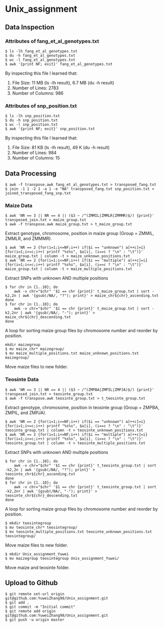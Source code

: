 # Unix_assignment    
## Data Inspection
### Attributes of fang_et_al_genotypes.txt
```
$ ls -lh fang_et_al_genotypes.txt
$ du -h fang_et_al_genotypes.txt
$ wc -l fang_et_al_genotypes.txt
$ awk '{print NF; exit}' fang_et_al_genotypes.txt
```
By inspecting this file I learned that:
1. File Size: 11 MB (ls -lh result), 6.7 MB (du -h result)
2. Number of Lines: 2783
3. Number of Columns: 986
### Attributes of snp_position.txt
```
$ ls -lh snp_position.txt
$ du -h snp_position.txt
$ wc -l snp_position.txt
$ awk '{print NF; exit}' snp_position.txt
```
By inspecting this file I learned that:
1. File Size: 81 KB (ls -lh result), 49 K (du -h result)
2. Number of Lines: 984
3. Number of Columns: 15

## Data Processing
```
$ awk -f transpose.awk fang_et_al_genotypes.txt > transposed_fang.txt
$ join -1 1 -2 1 -a 1 -e "NA" transposed_fang.txt snp_position.txt > joined_transposed_fang_snp.txt
```
### Maize Data
```
$ awk 'NR == 3 || NR == 4 || ($3 ~ /^(ZMMIL|ZMMLR|ZMMMR)$/) {print}' transposed_join.txt > maize_group.txt
$ awk -f transpose.awk maize_group.txt > t_maize_group.txt
```
Extract genotype, chromosome, position in maize group (Group = ZMMIL, ZMMLR, and ZMMMR).
```
$ awk 'NR == 2 {for(i=1;i<=NF;i++) if($i == "unknown") a[++c]=i} {for(i=1;i<=c;i++) printf "%s%s", $a[i], (i==c ? "\n" : "\t")}' maize_group.txt | column -t > maize_unknown_positions.txt
$ awk 'NR == 2 {for(i=1;i<=NF;i++) if($i == "multiple") a[++c]=i} {for(i=1;i<=c;i++) printf "%s%s", $a[i], (i==c ? "\n" : "\t")}' maize_group.txt | column -t > maize_multiple_positions.txt
```
Extract SNPs with unknown AND multiple positions
```
$ for chr in {1..10}; do
    awk -v chr="$chr" '$1 == chr {print}' t_maize_group.txt | sort -k2,2n | awk '{gsub(/NA/, "?"); print}' > maize_chr${chr}_ascending.txt
done
$ for chr in {1..10}; do
    awk -v chr="$chr" '$1 == chr {print}' t_maize_group.txt | sort -k2,2nr | awk '{gsub(/NA/, "-"); print}' > maize_chr${chr}_descending.txt
done
```
A loop for sorting maize group files by chromosome number and reorder by position.
```
mkdir maizegroup
$ mv maize_chr* maizegroup/
$ mv maize_multiple_positions.txt maize_unknown_positions.txt maizegroup/
```
Move maize files to new folder.


### Teosinte Data
```
$ awk 'NR == 3 || NR == 4 || ($3 ~ /^(ZMPBA|ZMPIL|ZMPJA)$/) {print}' transposed_join.txt > teosinte_group.txt
$ awk -f transpose.awk teosinte_group.txt > t_teosinte_group.txt
```
Extract genotype, chromosome, position in teosinte group (Group = ZMPBA, ZMPIL, and ZMPJA).
```
$ awk 'NR == 2 {for(i=1;i<=NF;i++) if($i == "unknown") a[++c]=i} {for(i=1;i<=c;i++) printf "%s%s", $a[i], (i==c ? "\n" : "\t")}' teosinte_group.txt | column -t > teosinte_unknown_positions.txt
$ awk 'NR == 2 {for(i=1;i<=NF;i++) if($i == "multiple") a[++c]=i} {for(i=1;i<=c;i++) printf "%s%s", $a[i], (i==c ? "\n" : "\t")}' teosinte_group.txt | column -t > teosinte_multiple_positions.txt
```
Extract SNPs with unknown AND multiple positions
```
$ for chr in {1..10}; do
    awk -v chr="$chr" '$1 == chr {print}' t_teosinte_group.txt | sort -k2,2n | awk '{gsub(/NA/, "?"); print}' > teosinte_chr${chr}_ascending.txt
done
$ for chr in {1..10}; do
    awk -v chr="$chr" '$1 == chr {print}' t_teosinte_group.txt | sort -k2,2nr | awk '{gsub(/NA/, "-"); print}' > teosinte_chr${chr}_descending.txt
done
```
A loop for sorting maize group files by chromosome number and reorder by position.
```
$ mkdir teosintegroup
$ mv teosinte_chr* teosintegroup/
$ mv teosinte_multiple_positions.txt teosinte_unknown_positions.txt teosintegroup/
```
Move maize files to new folder.
```
$ mkdir Unix_assignment_Yuwei
$ mv maizegroup teosintegroup Unix_assignment_Yuwei/
```
Move maize and teosinte folder.
## Upload to Github
```
$ git remote set-url origin git@github.com:YuweiZhang98/Unix_assignment.git
$ git add .
$ git commit -m "Initial commit"
$ git remote add origin git@github.com:YuweiZhang98/Unix_assignment.git
$ git push -u origin master
```

